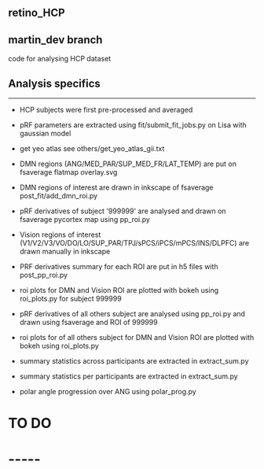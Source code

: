 ## retino_HCP

martin_dev branch
-----------------
code for analysing HCP dataset

## Analysis specifics
---------------------
- HCP subjects were first pre-processed and averaged
- pRF parameters are extracted using fit/submit_fit_jobs.py on Lisa with gaussian model
- get yeo atlas see others/get_yeo_atlas_gii.txt
- DMN regions (ANG/MED_PAR/SUP_MED_FR/LAT_TEMP) are put on fsaverage flatmap overlay.svg
- DMN regions of interest are drawn in inkscape of fsaverage post_fit/add_dmn_roi.py

- pRF derivatives of subject '999999' are analysed and drawn on fsaverage pycortex map using pp_roi.py
- Vision regions of interest (V1/V2/V3/VO/DO/LO/SUP_PAR/TPJ/sPCS/iPCS/mPCS/INS/DLPFC) are drawn manually in inkscape
- PRF derivatives summary for each ROI are put in h5 files with post_pp_roi.py
- roi plots for DMN and Vision ROI are plotted with bokeh using roi_plots.py for subject 999999
- pRF derivatives of all others subject are analysed using pp_roi.py and drawn using fsaverage and ROI of 999999
- roi plots for of all others subject for DMN and Vision ROI are plotted with bokeh using roi_plots.py
- summary statistics across participants are extracted in extract_sum.py
- summary statistics per participants are extracted in extract_sum.py
- polar angle progression over ANG using polar_prog.py

# TO DO
# -----
